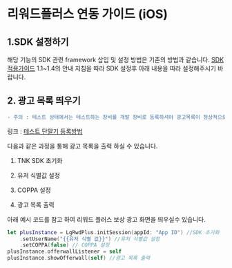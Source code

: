 # 리워드플러스 연동 가이드 (iOS)

## 1.SDK 설정하기

해당 기능의 SDK 관련 framework 삽입 및 설정 방법은 기존의 방법과 같습니다. [SDK 적용가이드](https://github.com/tnkfactory/ios-sdk-rwd2/blob/main/iOS_Guide.md) 1.1~1.4의 안내 지침을 따라 SDK 설정후 아래 내용을 따라 설정해주시기 바랍니다.

## 2. 광고 목록 띄우기

```diff
- 주의 : 테스트 상태에서는 테스트하는 장비를 개발 장비로 등록하셔야 광고목록이 정상적으로 나타납니다.
```
링크 : [테스트 단말기 등록방법](https://github.com/tnkfactory/android-sdk-rwd/blob/master/reg_test_device.md)

다음과 같은 과정을 통해 광고 목록을 출력 하실 수 있습니다.

1) TNK SDK 초기화

2) 유저 식별값 설정

3) COPPA 설정

4) 광고 목록 출력

아래 예시 코드를 참고 하여 리워드 플러스 보상 광고 화면을 띄우실수 있습니다.

```swift
let plusInstance = LgRwdPlus.initSession(appId: "App ID") //SDK 초기화
    .setUserName("{{유저 식별 값}}") //유저 식별값 설정
    .setCOPPA(false) // COPPA 설정
plusInstance.offerwallListener = self
plusInstance.showOfferwall(self) //광고 목록 출력
```

